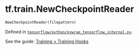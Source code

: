 <div itemscope itemtype="http://developers.google.com/ReferenceObject">
<meta itemprop="name" content="tf.train.NewCheckpointReader" />
</div>

# tf.train.NewCheckpointReader

``` python
NewCheckpointReader(filepattern)
```



Defined in [`tensorflow/python/pywrap_tensorflow_internal.py`](https://www.tensorflow.org/code/tensorflow/python/pywrap_tensorflow_internal.py).

See the guide: [Training > Training Hooks](../../../../api_guides/python/train.md#Training_Hooks)

